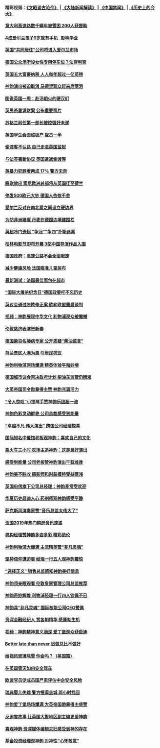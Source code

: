 #### 精彩视频：[《文昭谈古论今》](https://github.com/gfw-breaker/wenzhao) | [《大陆新闻解读》](https://github.com/gfw-breaker/ntdtv-comedy) | [《中国禁闻》](https://github.com/gfw-breaker/ntdtv-news) | [《历史上的今天》](https://github.com/gfw-breaker/today-in-history) 

#### [意大利高速路数千辆车被雪困 200人获援助](../pages/nsc974/n11022003.md?t=02031429) 

#### [4成爱尔兰孩子9岁就有手机   影响学业](../pages/nsc974/n11018141.md?t=02031429) 

#### [英国“共同居住”公司将进入爱尔兰市场](../pages/nsc974/n11018074.md?t=02031429) 

#### [德国公众场所设女性专用停车位？法官判否](../pages/nsc974/n11018033.md?t=02031429) 

#### [英国五大富豪纳税 人人每年超过一亿英镑](../pages/nsc974/n11016706.md?t=02031429) 

#### [神韵演出被迫取消 马德里观众赶来后落泪](../pages/nsc974/n11016854.md?t=02031429) 

#### [图说英国一周：赴汤蹈火的硬汉们](../pages/nsc974/n11016810.md?t=02031429) 

#### [英男杀妻谋财案 公布重要照片](../pages/nsc974/n11016778.md?t=02031429) 

#### [苏格兰前任第一部长被控强奸未遂](../pages/nsc974/n11016772.md?t=02031429) 

#### [英国学生会面临破产 裁员一半](../pages/nsc974/n11016766.md?t=02031429) 

#### [偷渡客不认路 自己走进英国监狱](../pages/nsc974/n11016763.md?t=02031429) 

#### [与法签署新协议 英国遣返偷渡客](../pages/nsc974/n11016756.md?t=02031429) 

#### [英暴力犯罪增两成 17% 警方无奈](../pages/nsc974/n11016787.md?t=02031429) 

#### [脱欧效应 索尼欧洲总部将从英国迁至荷兰](../pages/nsc974/n11015209.md?t=02031429) 

#### [停发500欧元大钞 德国人依依不舍](../pages/nsc974/n11015417.md?t=02031429) 

#### [爱尔兰反对在南北爱之间设立硬边界](../pages/nsc974/n11015382.md?t=02031429) 

#### [为防非洲猪瘟 丹麦在德国边境建围栏](../pages/nsc974/n11014368.md?t=02031429) 

#### [英超冷门迭起 “争冠”“争四”扑朔迷离](../pages/nsc974/n11014053.md?t=02031429) 

#### [柏林电影节即将开幕 3部中国导演作品入围](../pages/nsc974/n11013824.md?t=02031429) 

#### [德国政府：高速公路不会全面限速](../pages/nsc974/n11013841.md?t=02031429) 

#### [减少健康风险 法国瞄准儿童尿布](../pages/nsc974/n11012630.md?t=02031429) 

#### [最新测试：法国最佳面包在超市](../pages/nsc974/n11012842.md?t=02031429) 

#### [“国际大屠杀纪念日”德国政要吁不忘历史](../pages/nsc974/n11012513.md?t=02031429) 

#### [英议会通过脱欧修正案 欲和欧盟重启谈判](../pages/nsc974/n11011622.md?t=02031429) 

#### [视频：神韵展现中华文化 利物浦观众被震撼](../pages/nsc974/n11011005.md?t=02031429) 

#### [伦敦慈济表演贺新春](../pages/nsc974/n11011139.md?t=02031429) 

#### [德国逾百名肺病专家 公开质疑“柴油谎言”](../pages/nsc974/n11010325.md?t=02031429) 

#### [荷兰景区人满为患 引居民抗议 ](../pages/nsc974/n11010747.md?t=02031429) 

#### [神韵利物浦两场爆满 精英体验平和妙境](../pages/nsc974/n11010417.md?t=02031429) 

#### [德国城市议会否决政府计划 柴油车监管仍困难](../pages/nsc974/n11010716.md?t=02031429) 

#### [大英帝国司令勋章得主赞 神韵充满活力](../pages/nsc974/n11009434.md?t=02031429) 

#### [“令人惊叹”小提琴手赞神韵乐团超一流](../pages/nsc974/n11009535.md?t=02031429) 

#### [神韵色彩灵动鲜艳 公司总裁感受到能量](../pages/nsc974/n11009391.md?t=02031429) 

#### [“卓越不凡 伟大演出” 跨国公司经理惊喜](../pages/nsc974/n11009359.md?t=02031429) 

#### [国际知名中餐馆老板观神韵：喜欢自己的文化](../pages/nsc974/n11009314.md?t=02031429) 

#### [乘火车三小时 农场主追神韵：这是最好演出](../pages/nsc974/n11009299.md?t=02031429) 

#### [感受到能量 公司老板赞神韵演出千载难逢](../pages/nsc974/n11009226.md?t=02031429) 

#### [神韵美不胜收 摄影师和时装模特受益匪浅](../pages/nsc974/n11009171.md?t=02031429) 

#### [英国电信旗下公司总经理：神韵非常受欢迎](../pages/nsc974/n11008992.md?t=02031429) 

#### [华夏历史启迪人心 药剂师观神韵感受平静](../pages/nsc974/n11007232.md?t=02031429) 

#### [萨克斯风演奏家赞“音乐总监太伟大了”](../pages/nsc974/n11007174.md?t=02031429) 

#### [法国2019年热门购房资讯速递](../pages/nsc974/n10947033.md?t=02031429) 

#### [机构经理赞神韵多姿多彩 精彩绝伦](../pages/nsc974/n11006484.md?t=02031429) 

#### [神韵利物浦大爆满 主流精英赞“非凡灵魂”](../pages/nsc974/n11006697.md?t=02031429) 

#### [坚持信仰遭迫害 经理一行五人观神韵震惊](../pages/nsc974/n11006523.md?t=02031429) 

#### [“选择正义” 销售总监感知神韵美好信息](../pages/nsc974/n11006437.md?t=02031429) 

#### [神韵须亲眼观看 伦敦皇家管理公司总监推荐](../pages/nsc974/n11006402.md?t=02031429) 

#### [神韵奇妙辉煌 利物浦经理一行四人钦佩不已](../pages/nsc974/n11006397.md?t=02031429) 

#### [神韵具“非凡灵魂” 国际核能公司CEO赞佩](../pages/nsc974/n11006353.md?t=02031429) 

#### [资深金融经纪人 赏各朝精华 感蓬勃生机](../pages/nsc974/n11006347.md?t=02031429) 

#### [视频：神韵精神意义涵深 爱丁堡观众获启迪](../pages/nsc974/n11004622.md?t=02031429) 

#### [Better late than never 迟做总比不做好](../pages/nsc974/n11004768.md?t=02031429) 

#### [给挡风玻璃除雪 你会吗？（英国篇）](../pages/nsc974/n11004765.md?t=02031429) 

#### [在英国雪天如何安全驾车](../pages/nsc974/n11004758.md?t=02031429) 

#### [欧盟官员促成员国严肃评估中企安全风险](../pages/nsc974/n11004719.md?t=02031429) 

#### [瑞典婴儿失踪 警方搜索全城 两小时找回](../pages/nsc974/n11004065.md?t=02031429) 

#### [神韵爱丁堡场场爆满 大英帝国勋章得主盛赞](../pages/nsc974/n11003114.md?t=02031429) 

#### [反迫害故事 让英国大报地区副主编更爱神韵](../pages/nsc974/n11003184.md?t=02031429) 

#### [喜观神韵 资深媒体编辑夫妇感受到神的存在](../pages/nsc974/n11003116.md?t=02031429) 

#### [基金投资经理观神韵 对神性“心怀敬意”](../pages/nsc974/n11003069.md?t=02031429) 

